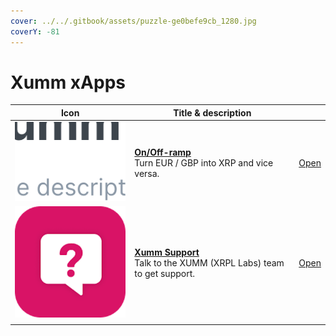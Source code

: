 ```yaml
---
cover: ../../.gitbook/assets/puzzle-ge0befe9cb_1280.jpg
coverY: -81
---
```


# Xumm xApps



| Icon                                                                    | Title & description                                                                                                                                                                              |                                                     |
| ----------------------------------------------------------------------- | ------------------------------------------------------------------------------------------------------------------------------------------------------------------------------------------------ | --------------------------------------------------- |
| <img src="../../.gitbook/assets/image.png" alt="" data-size="original"> | <p><strong></strong><a href="../../xumm-pro-beta/features-of-pro/on-off-ramp/"><strong>On/Off-ramp</strong></a><strong></strong><br><strong></strong>Turn EUR / GBP into XRP and vice versa.</p> | [Open](https://xumm.app/detect/xapp:xumm.onofframp) |
| ![](<../../.gitbook/assets/image (2).png>)                              | <p><strong></strong><a href="xumm-support.md"><strong>Xumm Support</strong></a><strong></strong><br><strong></strong>Talk to the XUMM (XRPL Labs) team to get support.</p>                       | [Open](https://xumm.app/detect/xapp:xumm.support)   |
|                                                                         |                                                                                                                                                                                                  |                                                     |
